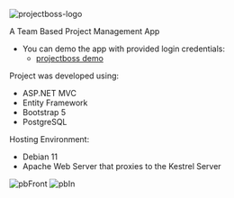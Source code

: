 ![projectboss-logo](https://user-images.githubusercontent.com/111925825/210555278-ca061426-b404-4e52-bab2-1e604432fa0a.png)

A Team Based Project Management App
- You can demo the app with provided login credentials:
  - [projectboss demo](http://projectboss.samphal.com)

Project was developed using:
- ASP.NET MVC
- Entity Framework
- Bootstrap 5
- PostgreSQL

Hosting Environment:
- Debian 11
- Apache Web Server that proxies to the Kestrel Server

![pbFront](https://user-images.githubusercontent.com/111925825/210558016-71e184c7-710e-4a57-b6ff-4e58a7421b1c.jpg)
![pbIn](https://user-images.githubusercontent.com/111925825/210558019-4639fefd-721f-457c-a38d-8d5253c7b35a.jpg)
